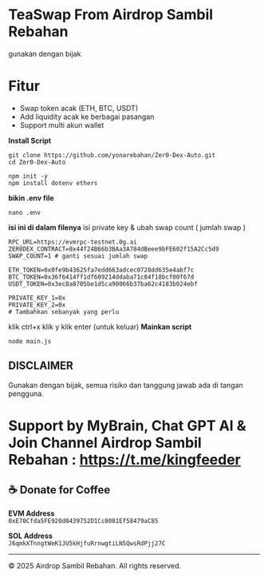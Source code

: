 # TeaSwap From Airdrop Sambil Rebahan
gunakan dengan bijak

# Fitur
- Swap token acak (ETH, BTC, USDT)
- Add liquidity acak ke berbagai pasangan
- Support multi akun wallet

**Install Script**
```
git clone https://github.com/yonarebahan/Zer0-Dex-Auto.git
cd Zer0-Dex-Auto
```
```
npm init -y
npm install dotenv ethers
```
**bikin .env file**
```
nano .env
```
**isi ini di dalam filenya**
isi private key & ubah swap count ( jumlah swap )
```
RPC_URL=https://evmrpc-testnet.0g.ai
ZER0DEX_CONTRACT=0x44f24B66b3BAa3A784dBeee9bFE602f15A2Cc5d9
SWAP_COUNT=1 # ganti sesuai jumlah swap

ETH_TOKEN=0x0fe9b43625fa7edd663adcec0728dd635e4abf7c
BTC_TOKEN=0x36f6414ff1df609214ddaba71c84f18bcf00f67d
USDT_TOKEN=0x3ec8a8705be1d5ca90066b37ba62c4183b024ebf

PRIVATE_KEY_1=0x
PRIVATE_KEY_2=0x
# Tambahkan sebanyak yang perlu
```
klik ctrl+x klik y klik enter (untuk keluar)
**Mainkan script**
```
node main.js
```
## DISCLAIMER
Gunakan dengan bijak, semua risiko dan tanggung jawab ada di tangan pengguna.

# Support by MyBrain, Chat GPT AI & Join Channel Airdrop Sambil Rebahan : https://t.me/kingfeeder

## ☕ Donate for Coffee

**EVM Address**  
`0xE70Cfda5FE920d0439752D1Cc8081Ef58479aC85`

**SOL Address**  
`J6qmkXTnngtWeK1JU5kHjfuRrnwgtiLN5QwsRdPjj27C`

---
© 2025 Airdrop Sambil Rebahan. All rights reserved.
